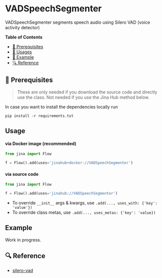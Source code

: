 # VADSpeechSegmenter

VADSpeechSegmenter segments speech audio using Silero VAD (voice activity detector)


**Table of Contents**

- [🌱 Prerequisites](#-prerequisites)
- [🚀 Usages](#-usages)
- [🎉️ Example](#-example)
- [🔍️ Reference](#-reference)


## 🌱 Prerequisites

> These are only needed if you download the source code and directly use the class. Not needed if you use the Jina Hub method below.

In case you want to install the dependencies locally run
```
pip install -r requirements.txt
```

## Usage

#### via Docker image (recommended)

```python
from jina import Flow

f = Flow().add(uses='jinahub+docker://VADSpeechSegmenter')
```

#### via source code

```python
from jina import Flow

f = Flow().add(uses='jinahub://VADSpeechSegmenter')
```

- To override `__init__` args & kwargs, use `.add(..., uses_with: {'key': 'value'})`
- To override class metas, use `.add(..., uses_metas: {'key': 'value})`


## Example

Work in progress.


## 🔍️ Reference
- [silero-vad](https://github.com/snakers4/silero-vad)
